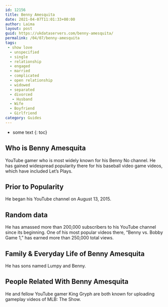 ```yaml
---
id: 12156
title: Benny Amesquita
date: 2021-04-07T11:01:33+00:00
author: Laima
layout: post
guid: https://ukdataservers.com/benny-amesquita/
permalink: /04/07/benny-amesquita
tags:
 - show love
  - unspecified
  - single
  - relationship
  - engaged
  - married
  - complicated
  - open relationship
  - widowed
  - separated
  - divorced
   - Husband
  - Wife
  - Boyfriend
  - Girlfriend
category: Guides
---
```


* some text
{: toc}


## Who is Benny Amesquita
                  
                  
                  
YouTube gamer who is most widely known for his Benny No channel. He has gained widespread popularity there for his baseball video game videos, which have included Let&#8217;s Plays.
                  
              
            
              
            
                
                
                
## Prior to Popularity
                  
                  
                  
He began his YouTube channel on August 13, 2015.
                  
              
            
              
            
                
                
                
## Random data
                  
                  
                  
He has amassed more than 200,000 subscribers to his YouTube channel since its beginning. One of his most popular videos there, &#8220;Benny vs. Bobby Game 1,&#8221; has earned more than 250,000 total views.
                  
              
            
              
            
                
                
                
## Family & Everyday Life of Benny Amesquita
                  
                  
                  
He has sons named Lumpy and Benny.
                  
              
            
              
            
                
                
                
## People Related With Benny Amesquita
                  
                  
                  
He and fellow YouTube gamer King Gryph are both known for uploading gameplay videos of MLB: The Show.
                  
              
            
              
            
                
              
            
              
              
            
            
              
            
          
          
          